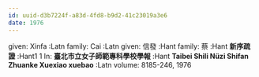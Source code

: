 ```yaml
---
id: uuid-d3b7224f-a83d-4fd8-b9d2-41c23019a3e6
date: 1976
---
```


given: Xinfa :Latn
family: Cai :Latn
given: 信發 :Hant
family: 蔡 :Hant
**新序疏證** :Hant1
1
In: 
**臺北市立女子師範專科學校學報** :Hant
**Taibei Shili Nüzi Shifan Zhuanke Xuexiao xuebao** :Latn
volume: 8185-246, 1976